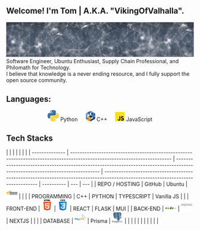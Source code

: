 ## Welcome! I'm Tom | A.K.A. "VikingOfValhalla".

![](<https://raw.githubusercontent.com/VikingOfValhalla/VikingOfValhalla/main/banner-gaa30b56aa_1280%20(1).jpg>)
Software Engineer, Ubuntu Enthusiast, Supply Chain Professional, and Philomath for Technology. <br>
I believe that knowledge is a never ending resource, and I fully support the open source community.

## Languages:

<p align="center">
<img src="https://raw.githubusercontent.com/VikingOfValhalla/VikingOfValhalla/main/1887_python.png" alt="Your image title" width="30"/> Python &emsp;
<img src="https://raw.githubusercontent.com/VikingOfValhalla/VikingOfValhalla/main/thinkcpp.png" alt="Your image title" width="25"/>  C++ &emsp;
<img src="https://raw.githubusercontent.com/VikingOfValhalla/VikingOfValhalla/main/8009-java-js.png" alt="Your image title" width="25"/>  JavaScript
</p>

## Tech Stacks

|                |                                                                                                                          |                                                                                                                              |                                                                                                                                  |            |     |
| -------------- | ------------------------------------------------------------------------------------------------------------------------ | ---------------------------------------------------------------------------------------------------------------------------- | -------------------------------------------------------------------------------------------------------------------------------- | ---------- | --- | --- |
| REPO / HOSTING | GitHub                                                                                                                   | Ubuntu                                                                                                                       | <img src="https://raw.githubusercontent.com/VikingOfValhalla/VikingOfValhalla/main/aws.svg" alt="aws" width="30"/>               |            |     |
| PROGRAMMING    | C++                                                                                                                      | PYTHON                                                                                                                       | TYPESCRIPT                                                                                                                       | Vanilla JS |     |
| FRONT-END      | <img src="https://raw.githubusercontent.com/VikingOfValhalla/VikingOfValhalla/main/html.svg" alt="html5" width="30"/>    | <img src="https://raw.githubusercontent.com/VikingOfValhalla/VikingOfValhalla/main/css.svg" alt="css" width="30"/>           | REACT                                                                                                                            | FLASK      | MUI |
| BACK-END       | <img src="https://raw.githubusercontent.com/VikingOfValhalla/VikingOfValhalla/main/nodejs.svg" alt="nodejs" width="30"/> | <img src="https://raw.githubusercontent.com/VikingOfValhalla/VikingOfValhalla/main/express.svg" alt="expressjs" width="30"/> | NEXTJS                                                                                                                           |            |     |
| DATABASE       | <img src="https://raw.githubusercontent.com/VikingOfValhalla/VikingOfValhalla/main/mysql.svg" alt="mysql" width="30"/>   | Prisma                                                                                                                       | <img src="https://raw.githubusercontent.com/VikingOfValhalla/VikingOfValhalla/main/postgresql.svg" alt="postgresql" width="30"/> |            |     |     |
|                |                                                                                                                          |                                                                                                                              |                                                                                                                                  |            |     |

